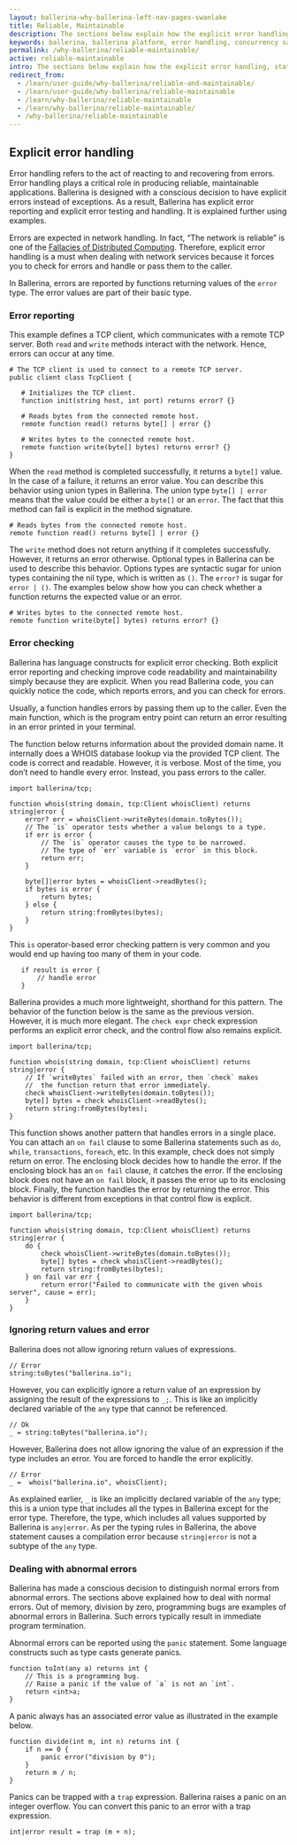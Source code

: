 ```yaml
---
layout: ballerina-why-ballerina-left-nav-pages-swanlake
title: Reliable, Maintainable
description: The sections below explain how the explicit error handling, static types, and concurrency safety combined with a familiar, readable syntax make programs reliable and maintainable.
keywords: ballerina, ballerina platform, error handling, concurrency safety, reliability, maintainability
permalink: /why-ballerina/reliable-maintainable/
active: reliable-maintainable
intro: The sections below explain how the explicit error handling, static types, and concurrency safety combined with a familiar, readable syntax make programs reliable and maintainable. 
redirect_from:
  - /learn/user-guide/why-ballerina/reliable-and-maintainable/
  - /learn/user-guide/why-ballerina/reliable-maintainable
  - /learn/why-ballerina/reliable-maintainable
  - /learn/why-ballerina/reliable-maintainable/
  - /why-ballerina/reliable-maintainable
---
```


## Explicit error handling  

Error handling refers to the act of reacting to and recovering from errors. Error handling plays a critical role in producing reliable, maintainable applications. Ballerina is designed with a conscious decision to have explicit errors instead of exceptions. As a result, Ballerina has explicit error reporting and explicit error testing and handling. It is explained further using examples.

Errors are expected in network handling. In fact, “The network is reliable” is one of the [Fallacies of Distributed Computing](https://en.wikipedia.org/wiki/Fallacies_of_distributed_computing). Therefore, explicit error handling is a must when dealing with network services because it forces you to check for errors and handle or pass them to the caller. 

In Ballerina, errors are reported by functions returning values of the `error` type. The error values are part of their basic type. 

### Error reporting

This example defines a TCP client, which communicates with a remote TCP server. Both `read` and `write` methods interact with the network. Hence, errors can occur at any time. 

```ballerina
# The TCP client is used to connect to a remote TCP server. 
public client class TcpClient {
 
   # Initializes the TCP client.
   function init(string host, int port) returns error? {}
 
   # Reads bytes from the connected remote host.
   remote function read() returns byte[] | error {}
 
   # Writes bytes to the connected remote host.
   remote function write(byte[] bytes) returns error? {}
}
```

When the `read` method is completed successfully, it returns a `byte[]` value. In the case of a failure, it returns an error value. You can describe this behavior using union types in Ballerina. The union type `byte[] | error` means that the value could be either a `byte[]` or an `error`. The fact that this method can fail is explicit in the method signature.

```ballerina
# Reads bytes from the connected remote host.
remote function read() returns byte[] | error {}
```

The `write` method does not return anything if it completes successfully. However, it returns an error otherwise. Optional types in Ballerina can be used to describe this behavior. Options types are syntactic sugar for union types containing the nil type, which is written as `()`. The `error?` is sugar for `error | ()`. The examples below show how you can check whether a function returns the expected value or an error.

```ballerina
# Writes bytes to the connected remote host.
remote function write(byte[] bytes) returns error? {}
```

### Error checking 

Ballerina has language constructs for explicit error checking. Both explicit error reporting and checking improve code readability and maintainability simply because they are explicit. When you read Ballerina code, you can quickly notice the code, which reports errors, and you can check for errors.  

Usually, a function handles errors by passing them up to the caller. Even the main function, which is the program entry point can return an error resulting in an error printed in your terminal. 

The function below returns information about the provided domain name. It internally does a WHOIS database lookup via the provided TCP client. The code is correct and readable. However, it is verbose. Most of the time, you don’t need to handle every error. Instead, you pass errors to the caller. 

```ballerina
import ballerina/tcp;

function whois(string domain, tcp:Client whoisClient) returns string|error {
    error? err = whoisClient->writeBytes(domain.toBytes());
    // The `is` operator tests whether a value belongs to a type.
    if err is error {
        // The `is` operator causes the type to be narrowed.
        // The type of `err` variable is `error` in this block.
        return err;
    }

    byte[]|error bytes = whoisClient->readBytes();
    if bytes is error {
        return bytes;
    } else {
        return string:fromBytes(bytes);
    }
}
```

This `is` operator-based error checking pattern is very common and you would end up having too many of them in your code. 

```ballerina
   if result is error {
       // handle error
   }
```

Ballerina provides a much more lightweight, shorthand for this pattern. The behavior of the function below is the same as the previous version. However, it is much more elegant. The `check expr` check expression performs an explicit error check, and the control flow also remains explicit.

```ballerina
import ballerina/tcp;

function whois(string domain, tcp:Client whoisClient) returns string|error {
    // If `writeBytes` failed with an error, then `check` makes
    //  the function return that error immediately.
    check whoisClient->writeBytes(domain.toBytes());
    byte[] bytes = check whoisClient->readBytes();
    return string:fromBytes(bytes);
}
```

This function shows another pattern that handles errors in a single place. You can attach an `on fail` clause to some Ballerina statements such as `do`, `while`, `transactions`, `foreach`, etc.  In this example, check does not simply return on error. The enclosing block decides how to handle the error. If the enclosing block has an `on fail` clause, it catches the error. If the enclosing block does not have an `on fail` block, it passes the error up to its enclosing block. Finally, the function handles the error by returning the error. This behavior is different from exceptions in that control flow is explicit. 

```ballerina
import ballerina/tcp;

function whois(string domain, tcp:Client whoisClient) returns string|error {
    do {
        check whoisClient->writeBytes(domain.toBytes());
        byte[] bytes = check whoisClient->readBytes();
        return string:fromBytes(bytes);
    } on fail var err {
        return error("Failed to communicate with the given whois server", cause = err);
    }
}
```

### Ignoring return values and error

Ballerina does not allow ignoring return values of expressions. 

```ballerina
// Error
string:toBytes("ballerina.io");
```

However, you can explicitly ignore a return value of an expression by assigning the result of the expressions to `_;`. This is like an implicitly declared variable of the `any` type that cannot be referenced.

```ballerina
// Ok
_ = string:toBytes("ballerina.io");
```

However, Ballerina does not allow ignoring the value of an expression if the type includes an error. You are forced to handle the error explicitly. 

```ballerina
// Error
_ =  whois("ballerina.io", whoisClient);
```

As explained earlier, `_` is like an implicitly declared variable of the `any` type; this is a union type that includes all the types in Ballerina except for the error type. Therefore, the type, which includes all values supported by Ballerina is `any|error`. As per the typing rules in Ballerina, the above statement causes a compilation error because `string|error` is not a subtype of the `any` type.

### Dealing with abnormal errors

Ballerina has made a conscious decision to distinguish normal errors from abnormal errors. The sections above explained how to deal with normal errors. Out of memory, division by zero, programming bugs are examples of abnormal errors in Ballerina. Such errors typically result in immediate program termination. 

Abnormal errors can be reported using the `panic` statement. Some language constructs such as type casts generate panics. 

```ballerina
function toInt(any a) returns int {
    // This is a programming bug.
    // Raise a panic if the value of `a` is not an `int`.
    return <int>a;
}
```

A panic always has an associated error value as illustrated in the example below.

```ballerina
function divide(int m, int n) returns int {
    if n == 0 {
        panic error("division by 0");
    }
    return m / n;
}
```

Panics can be trapped with a `trap` expression. Ballerina raises a panic on an integer overflow. You can convert this panic to an error with a trap expression. 

```ballerina
int|error result = trap (m + n);
```

<style>
.nav > li.cVersionItem {
    display: none !important;
}
/* .cBalleinaBreadcrumbs li:nth-child(3) , .cBalleinaBreadcrumbs li:nth-child(2) {
   display:none !important;
} */
</style>
